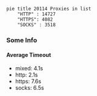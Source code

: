 
```mermaid
pie title 20114 Proxies in list
    "HTTP" : 14727
    "HTTPS": 4082
    "SOCKS" : 3518
```

### Some Info
#### Average Timeout

- mixed: 4.1s
- http: 2.1s
- https: 7.6s
- socks: 6.5s